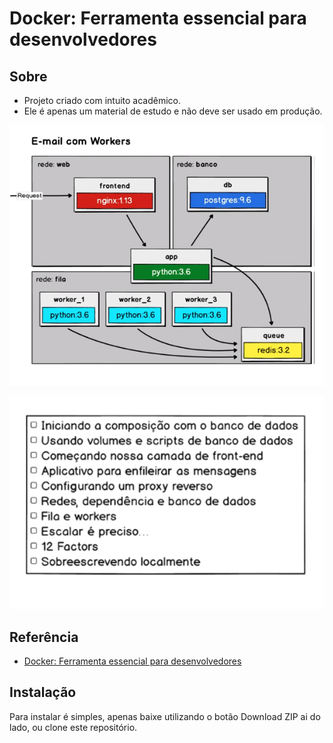 # Docker: Ferramenta essencial para desenvolvedores

## Sobre

* Projeto criado com intuito acadêmico.
* Ele é apenas um material de estudo e não deve ser usado em produção.

<p align="center">  
  <img src="email-worker-compose.png" alt="Estrutura" width="600"/>
</p>
<p align="center">  
  <img src="email-worker-compose-descricao.png" alt="steps projeto" width="600"/>
</p>

## Referência
* [Docker: Ferramenta essencial para desenvolvedores](https://www.udemy.com/curso-docker/)


## Instalação

Para instalar é simples, apenas baixe utilizando o botão Download ZIP ai do lado, ou clone este repositório.

